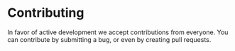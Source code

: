 # Contributing

In favor of active development we accept contributions from everyone. You can contribute by submitting a bug, or even by creating pull requests.